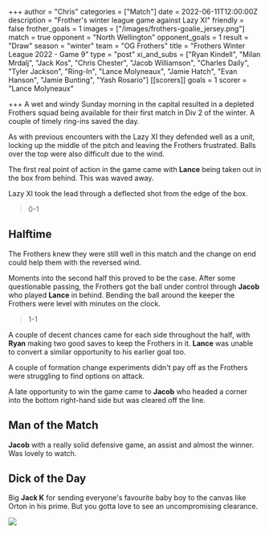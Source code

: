 +++
author = "Chris"
categories = ["Match"]
date = 2022-06-11T12:00:00Z
description = "Frother's winter league game against Lazy XI"
friendly = false
frother_goals = 1
images = ["/images/frothers-goalie_jersey.png"]
match = true
opponent = "North Wellington"
opponent_goals = 1
result = "Draw"
season = "winter"
team = "OG Frothers"
title = "Frothers Winter League 2022 - Game 9"
type = "post"
xi_and_subs = ["Ryan Kindell", "Milan Mrdalj", "Jack Kos", "Chris Chester", "Jacob Williamson", "Charles Daily", "Tyler Jackson", "Ring-In", "Lance Molyneaux", "Jamie Hatch", "Evan Hanson", "Jamie Bunting", "Yash Rosario"]
[[scorers]]
goals = 1
scorer = "Lance Molyneaux"

+++
A wet and windy Sunday morning in the capital resulted in a depleted Frothers squad being available for their first match in Div 2 of the winter. A couple of timely ring-ins saved the day.

As with previous encounters with the Lazy XI they defended well as a unit, locking up the middle of the pitch and leaving the Frothers frustrated. Balls over the top were also difficult due to the wind.

The first real point of action in the game came with **Lance** being taken out in the box from behind. This was waved away.

Lazy XI took the lead through a deflected shot from the edge of the box.

> 0-1

## Halftime

The Frothers knew they were still well in this match and the change on end could help them with the reversed wind.

Moments into the second half this proved to be the case. After some questionable passing, the Frothers got the ball under control through **Jacob** who played **Lance** in behind. Bending the ball around the keeper the Frothers were level with minutes on the clock.

> 1-1

A couple of decent chances came for each side throughout the half, with **Ryan** making two good saves to keep the Frothers in it. **Lance** was unable to convert a similar opportunity to his earlier goal too.

A couple of formation change experiments didn't pay off as the Frothers were struggling to find options on attack.

A late opportunity to win the game came to **Jacob** who headed a corner into the bottom right-hand side but was cleared off the line.

## Man of the Match

**Jacob** with a really solid defensive game, an assist and almost the winner. Was lovely to watch.

## Dick of the Day

Big **Jack K** for sending everyone's favourite baby boy to the canvas like Orton in his prime. But you gotta love to see an uncompromising clearance. 

![](/images/1013690ac035b2e5a16c569d96661b8d.gif)
